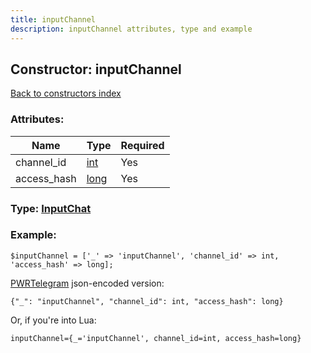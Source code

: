 ```yaml
---
title: inputChannel
description: inputChannel attributes, type and example
---
```

## Constructor: inputChannel  
[Back to constructors index](index.md)



### Attributes:

| Name     |    Type       | Required |
|----------|---------------|----------|
|channel\_id|[int](../types/int.md) | Yes|
|access\_hash|[long](../types/long.md) | Yes|



### Type: [InputChat](../types/InputChat.md)


### Example:

```
$inputChannel = ['_' => 'inputChannel', 'channel_id' => int, 'access_hash' => long];
```  

[PWRTelegram](https://pwrtelegram.xyz) json-encoded version:

```
{"_": "inputChannel", "channel_id": int, "access_hash": long}
```


Or, if you're into Lua:  


```
inputChannel={_='inputChannel', channel_id=int, access_hash=long}

```


